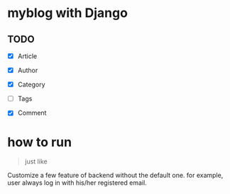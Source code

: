 
# myblog with Django

## TODO
- [x] Article
- [x] Author
- [x] Category
- [ ] Tags
- [x] Comment


# how to run
> just like

Customize a few feature of backend without the default one.
for example, user always log in with his/her registered email.